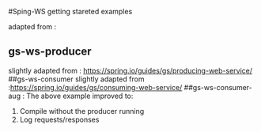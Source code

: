 #Sping-WS getting stareted examples

adapted from :

## gs-ws-producer 
slightly adapted from : https://spring.io/guides/gs/producing-web-service/
##gs-ws-consumer 
slightly adapted from :https://spring.io/guides/gs/consuming-web-service/
##gs-ws-consumer-aug : 
The above example improved to:
1. Compile without the producer running
2. Log requests/responses
